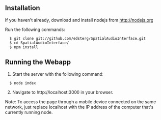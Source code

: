 Installation
------------

If you haven't already, download and install nodejs from http://nodejs.org

Run the following commands:

```
  $ git clone git://github.com/edsterg/SpatialAudioInterface.git
  $ cd SpatialAudioInterface/
  $ npm install
```

Running the Webapp
------------------

1) Start the server with the following command:

```
  $ node index
```

2) Navigate to http://localhost:3000 in your browser.

Note: To access the page through a mobile device connected on the same network, just replace localhost with the IP address of the computer that's currently running node.